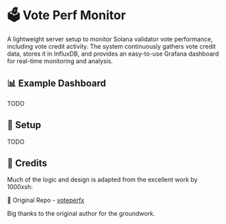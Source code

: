 # 🗳️ Vote Perf Monitor

A lightweight server setup to monitor Solana validator vote performance, including vote credit activity. The system continuously gathers vote credit data, stores it in InfluxDB, and provides an easy-to-use Grafana dashboard for real-time monitoring and analysis.

## 📊 Example Dashboard

TODO

## 📁 Setup

TODO

## 🧠 Credits

Much of the logic and design is adapted from the excellent work by 1000xsh:

📎 Original Repo - [voteperfx](https://github.com/1000xsh/voteperfx/tree/main)

Big thanks to the original author for the groundwork.
